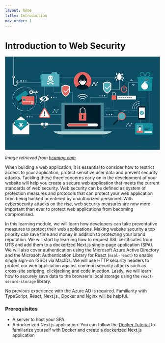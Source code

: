 ```yaml
---
layout: home
title: Introduction
nav_order: 1
---
```


# Introduction to Web Security

![web-security](assets/img/web-security.jpg)

_Image retrieved from [hcamag.com](https://www.hcamag.com/ca/specialization/hr-technology/the-most-dangerous-cyber-security-mistakes/229497)_  

When building a web application, it is essential to consider how to restrict access to your application, protect sensitive user data and prevent security attacks. Tackling these three concerns early on in the development of your website will help you create a secure web application that meets the current standards of web security. Web security can be defined as system of protection measures and protocols that can protect your web application from being hacked or entered by unauthorized personnel. With cybersecurity attacks on the rise, web security measures are now more important than ever to protect web applications from becoming compromised.

In this learning module, we will learn how developers can take preventative measures to protect their web applications. Making website security a top priority can save time and money in addition to protecting your brand reputation. We will start by learning how to request SSL certificates from UTS and add them to a dockerized Next.js single-page application (SPA). We will also cover authentication using the Microsoft Azure Active Directory and the Microsoft Authentication Library for React (`msal-react`) to enable single sign-on (SSO) via MacIDs. We will use HTTP security headers to protect our web application against common security attacks such as cross-site scripting, clickjacking and code injection. Lastly, we will learn how to securely save data to the browser's local storage using the `react-secure-storage` library.

No previous experience with the Azure AD is required. Familiarity with TypeScript, React, Next.js., Docker and Nginx will be helpful.

### Prerequisites 
- A server to host your SPA
- A dockerized Next.js application. You can follow the [Docker Tutorial](https://mcmasterrs.github.io/docker-tutorial) to familiarize yourself with Docker and create a dockerized Next.js application


